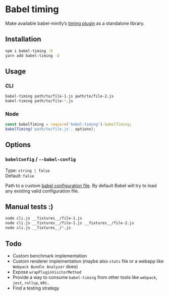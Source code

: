 # Babel timing

Make available babel-minify’s [timing plugin](https://github.com/babel/minify/blob/babel-minify%400.5.0/scripts/plugin-timing.js) as a standalone library.

## Installation

```bash
npm i babel-timing -D
yarn add babel-timing -D
```

## Usage

### CLI

```bash
babel-timing path/to/file-1.js path/to/file-2.js
babel-timing path/to/file-*.js
```

### Node

```js
const babelTiming = require('babel-timing').babelTiming;
babelTiming('path/to/file.js', options);
```

## Options

### `babelConfig` / `--babel-config`

Type: `string | false`<br />
Default: `false`

Path to a custom [babel configuration file](https://babeljs.io/docs/en/options#configfile). By default Babel will try to load any existing valid configuration file.

## Manual tests :)

```bash
node cli.js __fixtures__/file-1.js
node cli.js __fixtures__/file-1.js __fixtures__/file-2.js
node cli.js __fixtures__/*.js
```

## Todo

- Custom benchmark implementation
- Custom renderer implementation (maybe also `stats` file or a webapp like `Webpack Bundle Analyzer` does)
- Expose `wrapPluginVisitorMethod`
- Provide a way to consume `babel-timing` from other tools like `webpack`, `jest`, `rollup`, etc..
- Find a testing strategy

